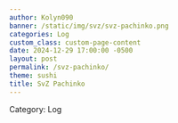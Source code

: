 ```yaml
---
author: Kolyn090
banner: /static/img/svz/svz-pachinko.png
categories: Log
custom_class: custom-page-content
date: 2024-12-29 17:00:00 -0500
layout: post
permalink: /svz-pachinko/
theme: sushi
title: SvZ Pachinko
---
```


Category: Log
